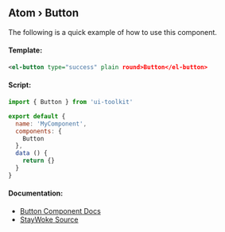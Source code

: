 Atom › Button
---

The following is a quick example of how to use this component.

#### Template:

```xml
<el-button type="success" plain round>Button</el-button>
```

#### Script:
```js
import { Button } from 'ui-toolkit'

export default {
  name: 'MyComponent',
  components: {
    Button
  },
  data () {
    return {}
  }
}
```

#### Documentation:

* [Button Component Docs](https://element.eleme.io/#/en-US/component/button)
* [StayWoke Source](https://github.com/staywoke/ui-toolkit/tree/master/src/components/atoms/button)

